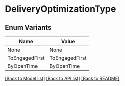 # DeliveryOptimizationType

## Enum Variants

| Name | Value |
|---- | -----|
| None | None |
| ToEngagedFirst | ToEngagedFirst |
| ByOpenTime | ByOpenTime |


[[Back to Model list]](../README.md#documentation-for-models) [[Back to API list]](../README.md#documentation-for-api-endpoints) [[Back to README]](../README.md)


